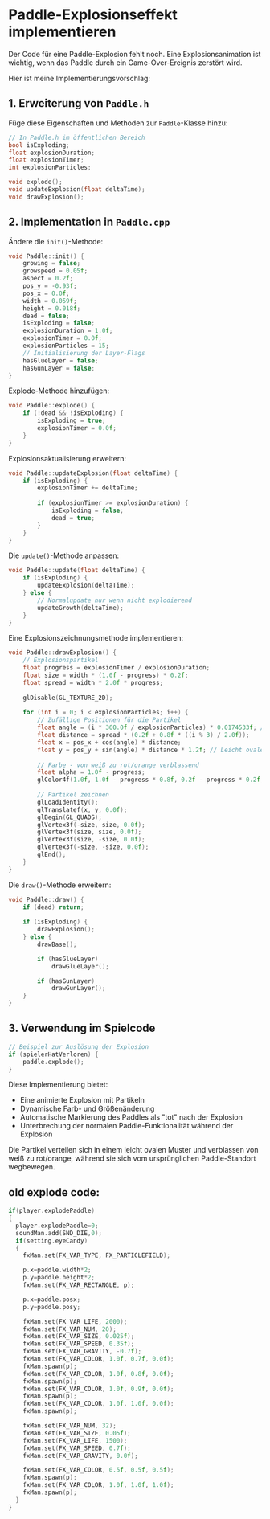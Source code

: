 # Paddle-Explosionseffekt implementieren

Der Code für eine Paddle-Explosion fehlt noch.
Eine Explosionsanimation ist wichtig, wenn das Paddle durch ein Game-Over-Ereignis zerstört wird.

Hier ist meine Implementierungsvorschlag:

## 1. Erweiterung von `Paddle.h`

Füge diese Eigenschaften und Methoden zur `Paddle`-Klasse hinzu:

```cpp
// In Paddle.h im öffentlichen Bereich
bool isExploding;
float explosionDuration;
float explosionTimer;
int explosionParticles;

void explode();
void updateExplosion(float deltaTime);
void drawExplosion();
```

## 2. Implementation in `Paddle.cpp`

Ändere die `init()`-Methode:

```cpp
void Paddle::init() {
    growing = false;
    growspeed = 0.05f;
    aspect = 0.2f;
    pos_y = -0.93f;
    pos_x = 0.0f;
    width = 0.059f;
    height = 0.018f;
    dead = false;
    isExploding = false;
    explosionDuration = 1.0f;
    explosionTimer = 0.0f;
    explosionParticles = 15;
    // Initialisierung der Layer-Flags
    hasGlueLayer = false;
    hasGunLayer = false;
}
```

Explode-Methode hinzufügen:

```cpp
void Paddle::explode() {
    if (!dead && !isExploding) {
        isExploding = true;
        explosionTimer = 0.0f;
    }
}
```

Explosionsaktualisierung erweitern:

```cpp
void Paddle::updateExplosion(float deltaTime) {
    if (isExploding) {
        explosionTimer += deltaTime;
        
        if (explosionTimer >= explosionDuration) {
            isExploding = false;
            dead = true;
        }
    }
}
```

Die `update()`-Methode anpassen:

```cpp
void Paddle::update(float deltaTime) {
    if (isExploding) {
        updateExplosion(deltaTime);
    } else {
        // Normalupdate nur wenn nicht explodierend
        updateGrowth(deltaTime);
    }
}
```

Eine Explosionszeichnungsmethode implementieren:

```cpp
void Paddle::drawExplosion() {
    // Explosionspartikel
    float progress = explosionTimer / explosionDuration;
    float size = width * (1.0f - progress) * 0.2f;
    float spread = width * 2.0f * progress;
    
    glDisable(GL_TEXTURE_2D);
    
    for (int i = 0; i < explosionParticles; i++) {
        // Zufällige Positionen für die Partikel
        float angle = (i * 360.0f / explosionParticles) * 0.0174533f; // In Radian umwandeln
        float distance = spread * (0.2f + 0.8f * ((i % 3) / 2.0f));
        float x = pos_x + cos(angle) * distance;
        float y = pos_y + sin(angle) * distance * 1.2f; // Leicht ovales Explosionsmuster
        
        // Farbe - von weiß zu rot/orange verblassend
        float alpha = 1.0f - progress;
        glColor4f(1.0f, 1.0f - progress * 0.8f, 0.2f - progress * 0.2f, alpha);
        
        // Partikel zeichnen
        glLoadIdentity();
        glTranslatef(x, y, 0.0f);
        glBegin(GL_QUADS);
        glVertex3f(-size, size, 0.0f);
        glVertex3f(size, size, 0.0f);
        glVertex3f(size, -size, 0.0f);
        glVertex3f(-size, -size, 0.0f);
        glEnd();
    }
}
```

Die `draw()`-Methode erweitern:

```cpp
void Paddle::draw() {
    if (dead) return;
    
    if (isExploding) {
        drawExplosion();
    } else {
        drawBase();

        if (hasGlueLayer)
            drawGlueLayer();

        if (hasGunLayer)
            drawGunLayer();
    }
}
```

## 3. Verwendung im Spielcode

```cpp
// Beispiel zur Auslösung der Explosion
if (spielerHatVerloren) {
    paddle.explode();
}
```

Diese Implementierung bietet:

- Eine animierte Explosion mit Partikeln
- Dynamische Farb- und Größenänderung
- Automatische Markierung des Paddles als "tot" nach der Explosion
- Unterbrechung der normalen Paddle-Funktionalität während der Explosion

Die Partikel verteilen sich in einem leicht ovalen Muster und verblassen von weiß zu rot/orange, während sie sich vom
ursprünglichen Paddle-Standort wegbewegen.

## old explode code:

```c++
if(player.explodePaddle)
{
  player.explodePaddle=0;
  soundMan.add(SND_DIE,0);
  if(setting.eyeCandy)
  {
    fxMan.set(FX_VAR_TYPE, FX_PARTICLEFIELD);

    p.x=paddle.width*2;
    p.y=paddle.height*2;
    fxMan.set(FX_VAR_RECTANGLE, p);

    p.x=paddle.posx;
    p.y=paddle.posy;

    fxMan.set(FX_VAR_LIFE, 2000);
    fxMan.set(FX_VAR_NUM, 20);
    fxMan.set(FX_VAR_SIZE, 0.025f);
    fxMan.set(FX_VAR_SPEED, 0.35f);
    fxMan.set(FX_VAR_GRAVITY, -0.7f);
    fxMan.set(FX_VAR_COLOR, 1.0f, 0.7f, 0.0f);
    fxMan.spawn(p);
    fxMan.set(FX_VAR_COLOR, 1.0f, 0.8f, 0.0f);
    fxMan.spawn(p);
    fxMan.set(FX_VAR_COLOR, 1.0f, 0.9f, 0.0f);
    fxMan.spawn(p);
    fxMan.set(FX_VAR_COLOR, 1.0f, 1.0f, 0.0f);
    fxMan.spawn(p);

    fxMan.set(FX_VAR_NUM, 32);
    fxMan.set(FX_VAR_SIZE, 0.05f);
    fxMan.set(FX_VAR_LIFE, 1500);
    fxMan.set(FX_VAR_SPEED, 0.7f);
    fxMan.set(FX_VAR_GRAVITY, 0.0f);

    fxMan.set(FX_VAR_COLOR, 0.5f, 0.5f, 0.5f);
    fxMan.spawn(p);
    fxMan.set(FX_VAR_COLOR, 1.0f, 1.0f, 1.0f);
    fxMan.spawn(p);
  }
}
```
